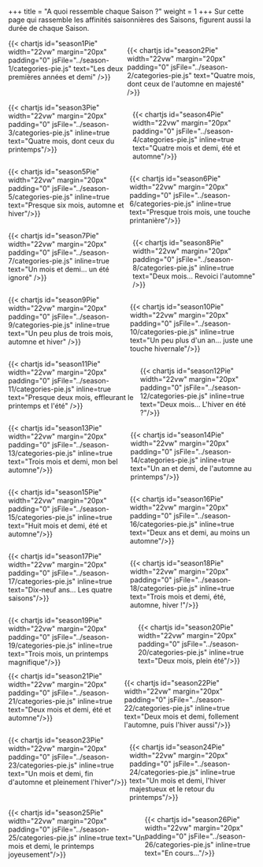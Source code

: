 +++
title = "A quoi ressemble chaque Saison ?"
weight = 1
+++
Sur cette page qui rassemble les affinités saisonnières des Saisons, figurent aussi la durée de chaque Saison. 

<div style="display:flex;justify-content:space-around;">
{{< chartjs id="season1Pie" width="22vw" margin="20px" padding="0" jsFile="../season-1/categories-pie.js" text="Les deux premières années et demi" />}}

{{< chartjs id="season2Pie" width="22vw" margin="20px" padding="0" jsFile="../season-2/categories-pie.js" text="Quatre mois, dont ceux de l'automne en majesté" />}}
</div>

<div style="display:flex;justify-content:space-around;">
{{< chartjs id="season3Pie" width="22vw" margin="20px" padding="0" jsFile="../season-3/categories-pie.js" inline=true text="Quatre mois, dont ceux du printemps"/>}}

{{< chartjs id="season4Pie" width="22vw" margin="20px" padding="0" jsFile="../season-4/categories-pie.js" inline=true text="Quatre mois et demi, été et automne"/>}}
</div>

<div style="display:flex;justify-content:space-around;">
{{< chartjs id="season5Pie" width="22vw" margin="20px" padding="0" jsFile="../season-5/categories-pie.js" inline=true text="Presque six mois, automne et hiver"/>}}

{{< chartjs id="season6Pie" width="22vw" margin="20px" padding="0" jsFile="../season-6/categories-pie.js" inline=true text="Presque trois mois, une touche printanière"/>}}
</div>

<div style="display:flex;justify-content:space-around;">
{{< chartjs id="season7Pie" width="22vw" margin="20px" padding="0" jsFile="../season-7/categories-pie.js" inline=true text="Un mois et demi... un été ignoré" />}}

{{< chartjs id="season8Pie" width="22vw" margin="20px" padding="0" jsFile="../season-8/categories-pie.js" inline=true text="Deux mois... Revoici l'automne" />}}
</div>

<div style="display:flex;justify-content:space-around;">
{{< chartjs id="season9Pie" width="22vw" margin="20px" padding="0" jsFile="../season-9/categories-pie.js" inline=true text="Un peu plus de trois mois, automne et hiver" />}}

{{< chartjs id="season10Pie" width="22vw" margin="20px" padding="0" jsFile="../season-10/categories-pie.js" inline=true text="Un peu plus d'un an... juste une touche hivernale"/>}}
</div>

<div style="display:flex;justify-content:space-around;">
{{< chartjs id="season11Pie" width="22vw" margin="20px" padding="0" jsFile="../season-11/categories-pie.js" inline=true text="Presque deux mois, effleurant le printemps et l'été" />}}

{{< chartjs id="season12Pie" width="22vw" margin="20px" padding="0" jsFile="../season-12/categories-pie.js" inline=true text="Deux mois... L'hiver en été ?"/>}}
</div>

<div style="display:flex;justify-content:space-around;">
{{< chartjs id="season13Pie" width="22vw" margin="20px" padding="0" jsFile="../season-13/categories-pie.js" inline=true text="Trois mois et demi, mon bel automne"/>}}

{{< chartjs id="season14Pie" width="22vw" margin="20px" padding="0" jsFile="../season-14/categories-pie.js" inline=true text="Un an et demi, de l'automne au printemps"/>}}
</div>

<div style="display:flex;justify-content:space-around;">
{{< chartjs id="season15Pie" width="22vw" margin="20px" padding="0" jsFile="../season-15/categories-pie.js" inline=true text="Huit mois et demi, été et automne"/>}}

{{< chartjs id="season16Pie" width="22vw" margin="20px" padding="0" jsFile="../season-16/categories-pie.js" inline=true text="Deux ans et demi, au moins un automne"/>}}
</div>

<div style="display:flex;justify-content:space-around;">
{{< chartjs id="season17Pie" width="22vw" margin="20px" padding="0" jsFile="../season-17/categories-pie.js" inline=true text="Dix-neuf ans... Les quatre saisons"/>}}

{{< chartjs id="season18Pie" width="22vw" margin="20px" padding="0" jsFile="../season-18/categories-pie.js" inline=true text="Trois mois et demi, été, automne, hiver !"/>}}
</div>

<div style="display:flex;justify-content:space-around;">
{{< chartjs id="season19Pie" width="22vw" margin="20px" padding="0" jsFile="../season-19/categories-pie.js" inline=true text="Trois mois, un printemps magnifique"/>}}

{{< chartjs id="season20Pie" width="22vw" margin="20px" padding="0" jsFile="../season-20/categories-pie.js" inline=true text="Deux mois, plein été"/>}}
</div>

<div style="display:flex;justify-content:space-around;">
{{< chartjs id="season21Pie" width="22vw" margin="20px" padding="0" jsFile="../season-21/categories-pie.js" inline=true text="Deux mois et demi, été et automne"/>}}

{{< chartjs id="season22Pie" width="22vw" margin="20px" padding="0" jsFile="../season-22/categories-pie.js" inline=true text="Deux mois et demi, follement l'automne, puis l'hiver aussi"/>}}
</div>

<div style="display:flex;justify-content:space-around;">
{{< chartjs id="season23Pie" width="22vw" margin="20px" padding="0" jsFile="../season-23/categories-pie.js" inline=true text="Un mois et demi, fin d'automne et pleinement l'hiver"/>}}

{{< chartjs id="season24Pie" width="22vw" margin="20px" padding="0" jsFile="../season-24/categories-pie.js" inline=true text="Un mois et demi, l'hiver majestueux et le retour du printemps"/>}}
</div>

<div style="display:flex;justify-content:space-around;">
{{< chartjs id="season25Pie" width="22vw" margin="20px" padding="0" jsFile="../season-25/categories-pie.js" inline=true text="Un mois et demi, le printemps joyeusement"/>}}

{{< chartjs id="season26Pie" width="22vw" margin="20px" padding="0" jsFile="../season-26/categories-pie.js" inline=true text="En cours..."/>}}
</div>
